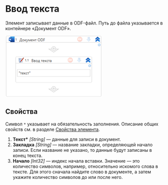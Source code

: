 # Ввод текста

Элемент записывает данные в ODF-файл. Путь до файла указывается в контейнере «Документ ODF».

![Элемент «Ввод текста»](<../../../../.gitbook/assets1/windows_items/odf-input-text.png>)


## Свойства
Символ `*` указывает на обязательность заполнения. Описание общих свойств см. в разделе [Свойства элемента](https://docs.primo-rpa.ru/primo-rpa/primo-studio/process/elements#svoistva-elementa).

1. **Текст\*** *[String]* — данные для записи в документ. 
2. **Закладка** *[String]* — название закладки, определяющей начало записи. Если название не указано, то данные будут записаны в конец текста.
3. **Начало** *[Int32]* — индекс начала вставки. Значение — это количество символов, например, относительно искомого слова в тексте. Для этого сначала найдите слово в документе, а затем укажите количество символов до или после него. 

